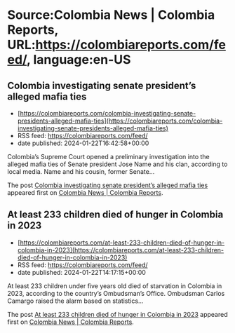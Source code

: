 # Source:Colombia News | Colombia Reports, URL:https://colombiareports.com/feed/, language:en-US

## Colombia investigating senate president’s alleged mafia ties
 - [https://colombiareports.com/colombia-investigating-senate-presidents-alleged-mafia-ties](https://colombiareports.com/colombia-investigating-senate-presidents-alleged-mafia-ties)
 - RSS feed: https://colombiareports.com/feed/
 - date published: 2024-01-22T16:42:58+00:00

<p>Colombia&#8217;s Supreme Court opened a preliminary investigation into the alleged mafia ties of Senate president Jose Name and his clan, according to local media. Name and his cousin, former Senate&#8230;</p>
<p>The post <a href="https://colombiareports.com/colombia-investigating-senate-presidents-alleged-mafia-ties/" rel="nofollow">Colombia investigating senate president&#8217;s alleged mafia ties</a> appeared first on <a href="https://colombiareports.com" rel="nofollow">Colombia News | Colombia Reports</a>.</p>

## At least 233 children died of hunger in Colombia in 2023
 - [https://colombiareports.com/at-least-233-children-died-of-hunger-in-colombia-in-2023](https://colombiareports.com/at-least-233-children-died-of-hunger-in-colombia-in-2023)
 - RSS feed: https://colombiareports.com/feed/
 - date published: 2024-01-22T14:17:15+00:00

<p>At least 233 children under five years old died of starvation in Colombia in 2023, according to the country&#8217;s Ombudsman&#8217;s Office. Ombudsman Carlos Camargo raised the alarm based on statistics&#8230;</p>
<p>The post <a href="https://colombiareports.com/at-least-233-children-died-of-hunger-in-colombia-in-2023/" rel="nofollow">At least 233 children died of hunger in Colombia in 2023</a> appeared first on <a href="https://colombiareports.com" rel="nofollow">Colombia News | Colombia Reports</a>.</p>

